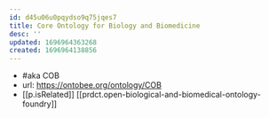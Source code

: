 ```yaml
---
id: d45u06u0pqydso9q75jqes7
title: Core Ontology for Biology and Biomedicine
desc: ''
updated: 1696964363268
created: 1696964138856
---
```


- #aka COB
- url: https://ontobee.org/ontology/COB
- [[p.isRelated]] [[prdct.open-biological-and-biomedical-ontology-foundry]]